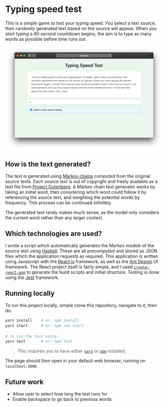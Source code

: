 # Typing speed test

This is a simple game to test your typing speed. You select a text
source, then randomly generated text based on the source will
appear. When you start typing a 60 second countdown begins, the aim is to
type as many words as possible before time runs out.

![User interface screenshot](screenshot.png)

## How is the text generated?

The text is generated using
[Markov chains](https://en.wikipedia.org/wiki/Markov_chain)
computed from the original source texts. Each source text is out of copyright
and freely available as a text file from
[Project Gutenberg](https://www.gutenberg.org/).
A Markov chain text generator works by taking an initial word, then
considering which word could follow it by referencing the source text, and
weighting the potential words by frequency. This process can be continued
infinitely.

The generated text rarely makes much sense, as the model only
considers the current word rather than any larger context.

## Which technologies are used?

I wrote a script which automatically generates the Markov models of
the source text using
[Haskell](https://www.haskell.org/).
These are all precomputed and stored as JSON files which the
application requests as required. This application is written using
Javascript with the
[React.js](https://reactjs.org/)
framework, as well as the
[Ant Design](https://ant.design/) UI
framework. The React project itself is fairly simple, and I used
[`create-react-app`](https://create-react-app.dev/)
to generate the build scripts and initial structure. Testing is done using the
[Jest](https://jestjs.io/) framework.

## Running locally

To run this project locally, simple clone this repository, navigate to it, then do:

```bash
yarn install    # or: npm install
yarn start      # or: npm run start

# to run the test suite:
yarn test       # or: npm test
```

> This requires you to have either [`yarn`](https://yarnpkg.com/en/) or [`npm`](https://www.npmjs.com/) installed.

The page should then open in your default web browser, running on
`localhost:3000`.

## Future work

- Allow user to select how long the test runs for
- Enable backspace to go back to previous words
